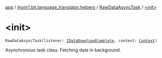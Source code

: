 [app](../../index.md) / [jhonr1.bit.language_translator.helpers](../index.md) / [RawDataAsyncTask](index.md) / [&lt;init&gt;](./-init-.md)

# &lt;init&gt;

`RawDataAsyncTask(listener: `[`IDataDownloadComplete`](../../jhonr1.bit.language_translator.interfaces/-i-data-download-complete/index.md)`, context: `[`Context`](https://developer.android.com/reference/android/content/Context.html)`)`

Asynchronous task class.
Fetching data in background.

